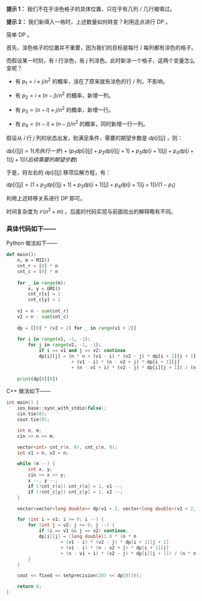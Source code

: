 **提示 1：** 我们不在乎涂色格子的具体位置，只在乎有几列 / 几行被填过。

**提示 2：** 我们新填入一格时，上述数量如何转变？利用这点进行 DP 。

简单 DP 。

首先，涂色格子的位置并不重要，因为我们的目标是每行 / 每列都有涂色的格子。

而假设某一时刻，有 $i$ 行涂色，有 $j$ 列涂色。此时新涂一个格子，这两个变量怎么变呢？

- 有 $p_1=i\times j/n^2$ 的概率，涂在了原来就有涂色的行 / 列，不影响。

- 有 $p_2=i\times (n-j)/n^2$ 的概率，新增一列。

- 有 $p_3=(n-i)\times j/n^2$ 的概率，新增一行。

- 有 $p_4=(n-i)\times(n-j)/n^2$ 的概率，同时新增一行一列。

假设从 $i$ 行 $j$ 列的状态出发，到满足条件，需要的期望步数是 $dp[i][j]$ ，则：

$dp[i][j]=1(先执行一步)+(p_1dp[i][j]+p_2dp[i][j+1]+p_3dp[i+1][j]+p_4dp[i+1][j+1])(后续需要的期望步数)$

于是，将左右的 $dp[i][j]$ 移项后解方程，有：

$dp[i][j]=(1+p_2dp[i][j+1]+p_3dp[i+1][j]+p_4dp[i+1][j+1])/(1-p_1)$

利用上述转移关系进行 DP 即可。

时间复杂度为 $\mathcal{O}(n^2+m)$ 。后面的代码实现与前面给出的解释略有不同。

### 具体代码如下——

Python 做法如下——

```Python []
def main():
    n, m = MII()
    cnt_r = [0] * n
    cnt_c = [0] * n
    
    for _ in range(m):
        x, y = GMI()
        cnt_r[x] = 1
        cnt_c[y] = 1
    
    v1 = n - sum(cnt_r)
    v2 = n - sum(cnt_c)
    
    dp = [[0] * (v2 + 2) for _ in range(v1 + 2)]
    
    for i in range(v1, -1, -1):
        for j in range(v2, -1, -1):
            if i == v1 and j == v2: continue
            dp[i][j] = (n * n + (v1 - i) * (v2 - j) * dp[i + 1][j + 1]
                        + (v1 - i) * (n - v2 + j) * dp[i + 1][j]
                        + (n - v1 + i) * (v2 - j) * dp[i][j + 1]) / (n * n - (n - v1 + i) * (n - v2 + j))
    
    print(dp[0][0])
```

C++ 做法如下——

```cpp []
int main() {
    ios_base::sync_with_stdio(false);
    cin.tie(0);
    cout.tie(0);

    int n, m;
    cin >> n >> m;

    vector<int> cnt_r(n, 0), cnt_c(n, 0);
    int v1 = n, v2 = n;

    while (m --) {
        int x, y;
        cin >> x >> y;
        x --, y --;
        if (!cnt_r[x]) cnt_r[x] = 1, v1 --;
        if (!cnt_c[y]) cnt_c[y] = 1, v2 --;
    }

    vector<vector<long double>> dp(v1 + 2, vector<long double>(v2 + 2, 0));

    for (int i = v1; i >= 0; i --) {
        for (int j = v2; j >= 0; j --) {
            if (i == v1 && j == v2) continue;
            dp[i][j] = (long double)1.0 * (n * n 
                    + (v1 - i) * (v2 - j) * dp[i + 1][j + 1]
                    + (v1 - i) * (n - v2 + j) * dp[i + 1][j]
                    + (n - v1 + i) * (v2 - j) * dp[i][j + 1]) / (n * n - (n - v1 + i) * (n - v2 + j));
        }
    }

    cout << fixed << setprecision(20) << dp[0][0];

    return 0;
}
```
